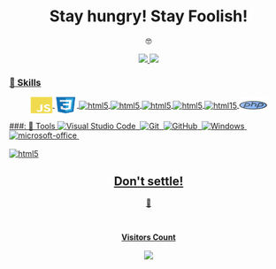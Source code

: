 <div align="center">
  <p>
    <h1>Stay hungry! Stay Foolish!</h1>🤓
  </p>
</div>
<div align="center">
  <a href="https://github.com/Lucas-Lourencao">
  <img height="180em" src="https://github-readme-stats.vercel.app/api?username=Lucas-Lourencao&show_icons=true&theme=dark&include_all_commits=true&count_private=true"/>
  <img height="180em" src="https://github-readme-stats.vercel.app/api/top-langs/?username=Lucas-Lourencao&layout=compact&langs_count=7&theme=dark"/>
</div>
  
### 🚀 Skills
<div align="center" sttyle="display: inline_block">
    <img align="center" alt="LL-Js" height="30" width="40" src="https://raw.githubusercontent.com/devicons/devicon/master/icons/javascript/javascript-plain.svg"/>
    <img align="center" alt="LL-CSS" height="30" width="40" src="https://raw.githubusercontent.com/devicons/devicon/master/icons/css3/css3-original.svg"/>
    <img align="center" alt="html5" src="https://img.shields.io/badge/HTML-239120?style=for-the-badge&logo=html5&logoColor=white" />
    <img align="center" alt="html5" src="https://img.shields.io/badge/Python-14354C?style=for-the-badge&logo=python&logoColor=white" />
    <img align="center" alt="html5" src="https://img.shields.io/badge/MySQL-00000F?style=for-the-badge&logo=mysql&logoColor=white" />
    <img align="center" alt="html5" src="https://img.shields.io/badge/SQLite-07405E?style=for-the-badge&logo=sqlite&logoColor=white" />
    <img align="center" alt="html15" src="https://img.shields.io/badge/GitHub-100000?style=for-the-badge&logo=github&logoColor=white" />
    <img align="center" alt="LL-MySql" height="30" width="50" src="/img/php.png"> 
</div>

  ###: 🔧 Tools
![Visual Studio Code](https://img.shields.io/badge/-Visual%20Studio%20Code-0D1117?style=for-the-badge&logo=visual-studio-code&logoColor=007ACC&labelColor=0D1117)&nbsp;
![Git](https://img.shields.io/badge/-Git-0D1117?style=for-the-badge&logo=git&labelColor=0D1117)&nbsp; 
![GitHub](https://img.shields.io/badge/-GitHub-0D1117?style=for-the-badge&logo=github&labelColor=0D1117)&nbsp;
![Windows](https://img.shields.io/badge/-Windows-0D1117?style=for-the-badge&logo=windows&labelColor=0D1117)&nbsp;
![microsoft-office](https://img.shields.io/badge/-microsoft_office-0D1117?style=for-the-badge&logo=microsoft-office&labelColor=0D1117)&nbsp;
<div sttyle="display: inline_block">
  <img align="center" alt="html5" src="https://img.shields.io/badge/PyCharm-000000.svg?&style=for-the-badge&logo=PyCharm&logoColor=white" />
</div>

<div align="center">
  <p>
     <h2>Don't settle!</h2>🖖
  </p>
</div>

 <div align="center">
<br><p align="centre"><b>Visitors Count</b></p>  
<p align="center"><img align="center" src="https://profile-counter.glitch.me/{Lucas-Lourencao}/count.svg" /></p> 
<br></div>
